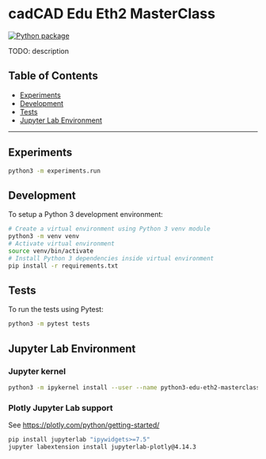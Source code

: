 # cadCAD Edu Eth2 MasterClass
[![Python package](https://github.com/cadCAD-edu/eth2.0-masterclass/actions/workflows/python.yml/badge.svg)](https://github.com/cadCAD-edu/eth2.0-masterclass/actions/workflows/python.yml)

TODO: description

## Table of Contents
* [Experiments](#experiments)
* [Development](#development)
* [Tests](#tests)
* [Jupyter Lab Environment](#jupyter-lab-environment)

---

## Experiments

```bash
python3 -m experiments.run
```

## Development

To setup a Python 3 development environment:
```bash
# Create a virtual environment using Python 3 venv module
python3 -m venv venv
# Activate virtual environment
source venv/bin/activate
# Install Python 3 dependencies inside virtual environment
pip install -r requirements.txt
```

## Tests

To run the tests using Pytest:
```bash
python3 -m pytest tests
```

## Jupyter Lab Environment

### Jupyter kernel

```bash
python3 -m ipykernel install --user --name python3-edu-eth2-masterclass
```

### Plotly Jupyter Lab support

See https://plotly.com/python/getting-started/

```bash
pip install jupyterlab "ipywidgets>=7.5"
jupyter labextension install jupyterlab-plotly@4.14.3
```
